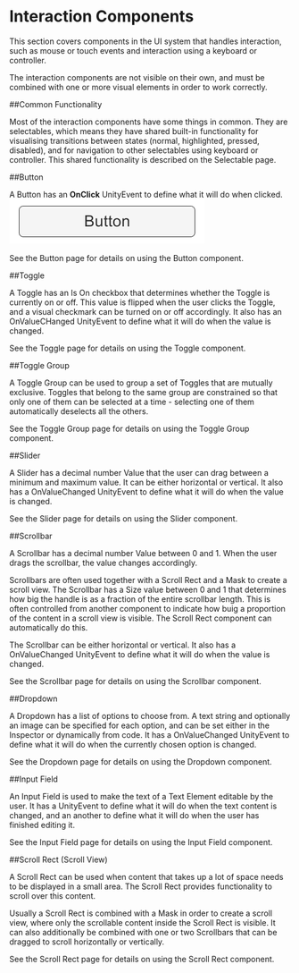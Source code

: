 # Interaction Components

This section covers components in the UI system that handles interaction, such as mouse or touch events and interaction using a keyboard or controller.

The interaction components are not visible on their own, and must be combined with one or more visual elements in order to work correctly.

##Common Functionality

Most of the interaction components have some things in common. They are selectables, which means they have shared built-in functionality for visualising transitions between states (normal, highlighted, pressed, disabled), and for navigation to other selectables using keyboard or controller. This shared functionality is described on the Selectable page.

##Button

A Button has an **OnClick** UnityEvent to define what it will do when clicked.
![](Main/UI_ButtonExample.png)

See the Button page for details on using the Button component.

##Toggle

A Toggle has an Is On checkbox that determines whether the Toggle is currently on or off. This value is flipped when the user clicks the Toggle, and a visual checkmark can be turned on or off accordingly. It also has an OnValueCHanged UnityEvent to define what it will do when the value is changed.


See the Toggle page for details on using the Toggle component.

##Toggle Group

A Toggle Group can be used to group a set of Toggles that are mutually exclusive. Toggles that belong to the same group are constrained so that only one of them can be selected at a time - selecting one of them automatically deselects all the others.


See the Toggle Group page for details on using the Toggle Group component.

##Slider

A Slider has a decimal number Value that the user can drag between a minimum and maximum value. It can be either horizontal or vertical. It also has a OnValueChanged UnityEvent to define what it will do when the value is changed.


See the Slider page for details on using the Slider component.

##Scrollbar

A Scrollbar has a decimal number Value between 0 and 1. When the user drags the scrollbar, the value changes accordingly.

Scrollbars are often used together with a Scroll Rect and a Mask to create a scroll view. The Scrollbar has a Size value between 0 and 1 that determines how big the handle is as a fraction of the entire scrollbar length. This is often controlled from another component to indicate how buig a proportion of the content in a scroll view is visible. The Scroll Rect component can automatically do this.

The Scrollbar can be either horizontal or vertical. It also has a OnValueChanged UnityEvent to define what it will do when the value is changed.


See the Scrollbar page for details on using the Scrollbar component.

##Dropdown

A Dropdown has a list of options to choose from. A text string and optionally an image can be specified for each option, and can be set either in the Inspector or dynamically from code. It has a OnValueChanged UnityEvent to define what it will do when the currently chosen option is changed.


See the Dropdown page for details on using the Dropdown component.

##Input Field

An Input Field is used to make the text of a Text Element editable by the user. It has a UnityEvent to define what it will do when the text content is changed, and an another to define what it will do when the user has finished editing it.


See the Input Field page for details on using the Input Field component.

##Scroll Rect (Scroll View)

A Scroll Rect can be used when content that takes up a lot of space needs to be displayed in a small area. The Scroll Rect provides functionality to scroll over this content.

Usually a Scroll Rect is combined with a Mask in order to create a scroll view, where only the scrollable content inside the Scroll Rect is visible. It can also additionally be combined with one or two Scrollbars that can be dragged to scroll horizontally or vertically.


See the Scroll Rect page for details on using the Scroll Rect component.